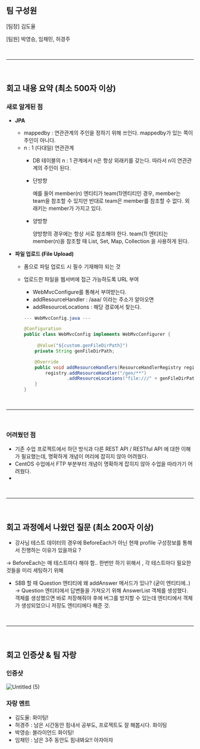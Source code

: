 ## 팀 구성원


[팀장] 김도율

[팀원] 박영승, 임채민, 허경주

<br>

---
<br>


## 회고 내용 요약 (최소 500자 이상)

### 새로 알게된 점

- **JPA**
    - mappedby : 연관관계의 주인을 정하기 위해 쓰인다. mappedby가 있는 쪽이 주인이 아니다.
    - n : 1 (다대일) 연관관계
        - DB 테이블의 n : 1 관계에서 n은 항상 외래키를 갖는다. 따라서 n이 연관관계의 주인이 된다.
        - 단방향
            
            예를 들어 member(n) 엔티티가 team(1)엔티티인 경우, member는 team을 참조할 수 있지만 반대로 team은 member를 참조할 수 없다. 외래키는 member가 가지고 있다.
            
        - 양방향
            
            양방향의 경우에는 항상 서로 참조해야 한다. team(1) 엔티티는 member(n)을 참조할 때 List, Set, Map, Collection 을 사용하게 된다.
            
    
- **파일 업로드 (File Upload)**
    - 폼으로 파일 업로드 시 필수 기재해야 되는 것
    <form **method="POST" enctype="multipart/form-data"**>
    
    - 업로드한 파일을 웹서버에 접근 가능하도록 URL 부여
        - WebMvcConfigure를 통해서 부여받는다.
        - addResourceHandler : /aaa/ 이라는 주소가 알아오면
        - addResourceLocations : 해당 경로에서 찾는다.
        
        ```java
        --- WebMvcConfig.java ---
        
        @Configuration
        public class WebMvcConfig implements WebMvcConfigurer {
          
        	 @Value("${custom.genFileDirPath}")
            private String genFileDirPath;
        
            @Override
            public void addResourceHandlers(ResourceHandlerRegistry registry) {
                registry.addResourceHandler("/gen/**")
                        .addResourceLocations("file:///" + genFileDirPath + "/");
            }
        }
        ```
<br>

---
<br>

### 어려웠던 점

- 기존 수업 프로젝트에서 하던 방식과 다른 REST API / RESTful API 에 대한 이해가 필요했는데, 명확하게 개념이 머리에 잡히지 않아 어려웠다.
- CentOS 수업에서 FTP 부분부터 개념이 명확하게 잡히지 않아 수업을 따라가기 어려웠다.
- 
<br>

---
<br>

## 회고 과정에서 나왔던 질문 (최소 200자 이상)


- 강사님 테스트 데이터의 경우에 BeforeEach가 아닌 현재 profile 구성정보를 통해서 진행하는 이유가 있을까요 ?

→ BeforeEach는 매 테스트마다 해야 함.. 한번만 하기 위해서 , 각 테스트마다 필요한 것들을 미리 세팅하기 위해

- SBB 할 때 Question 엔티티에 왜 addAnswer 메서드가 있나? (굳이 엔티티에..)
→ Question 엔티티에서 답변들을 가져오기 위해 AnswerList 객체를 생성했다. 객체를 생성했으면 바로 저장해줘야 후에 버그를 방지할 수 있는데 엔티티에서 객체가 생성되었으니 저장도 엔티티에다 해준 것.

<br>

---
<br>

## 회고 인증샷 & 팀 자랑

### 인증샷
![Untitled (5)](https://user-images.githubusercontent.com/27273017/189508660-323641ab-ba09-4425-85cf-a574acfa612a.png)




### 자랑 멘트

- 김도율: 화이팅!
- 허경주 : 남은 시간동안 힘내서 공부도, 프로젝트도 잘 해봅시다. 화이팅
- 박영승:  블라이언드 화이팅!
- 임채민 : 남은 3주 동안도 힘내봐요!! 아자아자
